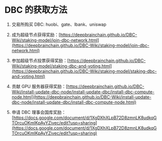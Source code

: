 # DBC 的获取方法

1. 交易所购买 DBC: huobi、gate、lbank、uniswap

2. 成为超级节点获得奖励：[https://deepbrainchain.github.io/DBC-Wiki/staking-model/join-dbc-network.html](https://deepbrainchain.github.io/DBC-Wiki/staking-model/join-dbc-network.html)

3. 参加超级节点投票获得奖励：[https://deepbrainchain.github.io/DBC-Wiki/staking-model/staking-dbc-and-voting.html](https://deepbrainchain.github.io/DBC-Wiki/staking-model/staking-dbc-and-voting.html)

4. 贡献 GPU 服务器获得奖励：[https://deepbrainchain.github.io/DBC-Wiki/install-update-dbc-node/install-update-dbc/install-dbc-compute-node.html](https://deepbrainchain.github.io/DBC-Wiki/install-update-dbc-node/install-update-dbc/install-dbc-compute-node.html)

5. 申请 DBC 理事会国库奖励：[https://docs.google.com/document/d/1XgDXhXLpB72D8zmnLK8udkqGTOrcuOKmlKpAyYZivec/edit?usp=sharing](https://docs.google.com/document/d/1XgDXhXLpB72D8zmnLK8udkqGTOrcuOKmlKpAyYZivec/edit?usp=sharing)
